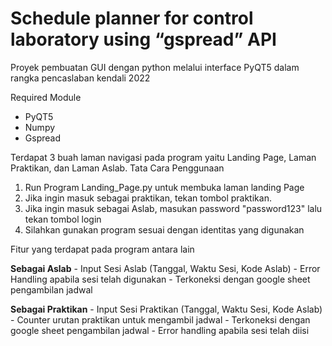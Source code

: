 # Schedule planner for control laboratory using “gspread” API
Proyek pembuatan GUI dengan python melalui interface PyQT5 dalam rangka pencaslaban kendali 2022

Required Module
  - PyQT5
  - Numpy
  - Gspread

Terdapat 3 buah laman navigasi pada program yaitu Landing Page, Laman Praktikan, dan Laman Aslab.
Tata Cara Penggunaan 
  1. Run Program Landing_Page.py untuk membuka laman landing Page
  2. Jika ingin masuk sebagai praktikan, tekan tombol praktikan. 
  3. Jika ingin masuk sebagai Aslab, masukan password "password123" lalu tekan tombol login
  4. Silahkan gunakan program sesuai dengan identitas yang digunakan
 
 Fitur yang terdapat pada program antara lain
 
  **Sebagai Aslab**
    - Input Sesi Aslab (Tanggal, Waktu Sesi, Kode Aslab)
    - Error Handling apabila sesi telah digunakan
    - Terkoneksi dengan google sheet pengambilan jadwal
  
  
  **Sebagai Praktikan**
    - Input Sesi Praktikan (Tanggal, Waktu Sesi, Kode Aslab)
    - Counter urutan praktikan untuk mengambil jadwal
    - Terkoneksi dengan google sheet pengambilan jadwal
    - Error handling apabila sesi telah diisi
